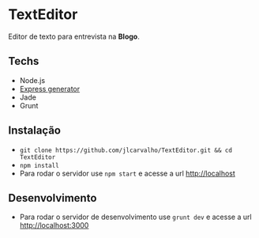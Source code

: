 # TextEditor

Editor de texto para entrevista na **Blogo**.

## Techs
- Node.js
- [Express generator](https://github.com/expressjs/generator)
- Jade
- Grunt

## Instalação

- `git clone https://github.com/jlcarvalho/TextEditor.git && cd TextEditor`
- `npm install`
- Para rodar o servidor use `npm start` e acesse a url [http://localhost](http://localhost)

## Desenvolvimento
- Para rodar o servidor de desenvolvimento use `grunt dev` e acesse a url [http://localhost:3000](http://localhost:3000)
